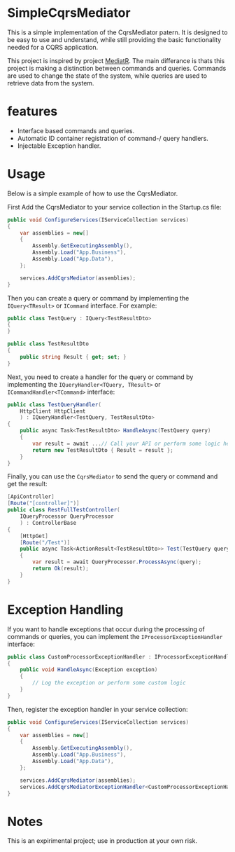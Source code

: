 # SimpleCqrsMediator
This is a simple implementation of the CqrsMediator patern. It is designed to be easy to use and understand, while still providing the basic functionality needed for a CQRS application.

This project is inspired by project [MediatR](https://github.com/jbogard/MediatR). The main differance is thats this project is making a distinction between commands and queries. Commands are used to change the state of the system, while queries are used to retrieve data from the system.

# features
- Interface based commands and queries.
- Automatic ID container registration of command-/ query handlers.
- Injectable Exception handler.

# Usage
Below is a simple example of how to use the CqrsMediator. 

First Add the CqrsMediator to your service collection in the Startup.cs file:
```csharp
public void ConfigureServices(IServiceCollection services)
{
    var assemblies = new[]
    {
        Assembly.GetExecutingAssembly(),
        Assembly.Load("App.Business"),
        Assembly.Load("App.Data"),
    };

    services.AddCqrsMediator(assemblies);
}
```


Then you can create a query or command by implementing the `IQuery<TResult>` or `ICommand` interface. For example:

```csharp
public class TestQuery : IQuery<TestResultDto>
{
}

public class TestResultDto
{
    public string Result { get; set; }
}
```

Next, you need to create a handler for the query or command by implementing the `IQueryHandler<TQuery, TResult>` or `ICommandHandler<TCommand>` interface:
```csharp
public class TestQueryHandler(
    HttpClient HttpClient
    ) : IQueryHandler<TestQuery, TestResultDto>
{
    public async Task<TestResultDto> HandleAsync(TestQuery query)
    {
        var result = await ...// Call your API or perform some logic here
        return new TestResultDto { Result = result };
    }
}
```

Finally, you can use the `CqrsMediator` to send the query or command and get the result:
```csharp
[ApiController]
[Route("[controller]")]
public class RestFullTestController(
    IQueryProcessor QueryProcessor
    ) : ControllerBase
{
    [HttpGet]
    [Route("/Test")]
    public async Task<ActionResult<TestResultDto>> Test(TestQuery query)
    {
        var result = await QueryProcessor.ProcessAsync(query);
        return Ok(result);
    }
}
```

# Exception Handling
If you want to handle exceptions that occur during the processing of commands or queries, you can implement the `IProcessorExceptionHandler` interface:
```csharp
public class CustomProcessorExceptionHandler : IProcessorExceptionHandler
{
    public void HandleAsync(Exception exception)
    {
        // Log the exception or perform some custom logic
    }
}
```

Then, register the exception handler in your service collection:
```csharp
public void ConfigureServices(IServiceCollection services)
{
    var assemblies = new[]
    {
        Assembly.GetExecutingAssembly(),
        Assembly.Load("App.Business"),
        Assembly.Load("App.Data"),
    };

    services.AddCqrsMediator(assemblies);
    services.AddCqrsMediatorExceptionHandler<CustomProcessorExceptionHandler>();
}
```

# Notes
This is an expirimental project; use in production at your own risk.